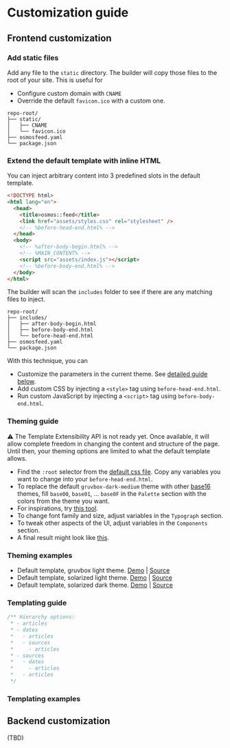 # Customization guide

## Frontend customization

### Add static files

Add any file to the `static` directory. The builder will copy those files to the root of your site. This is useful for

- Configure custom domain with `CNAME`
- Override the default `favicon.ico` with a custom one.

```
repo-root/
├── static/
│   ├── CNAME
│   └── favicon.ico
├── osmosfeed.yaml
└── package.json
```

### Extend the default template with inline HTML

You can inject arbitrary content into 3 predefined slots in the default template.

```html
<!DOCTYPE html>
<html lang="en">
  <head>
    <title>osmos::feed</title>
    <link href="assets/styles.css" rel="stylesheet" />
    <!-- %before-head-end.html% -->
  </head>
  <body>
    <!-- %after-body-begin.html% -->
    <!-- %MAIN_CONTENT% -->
    <script src="assets/index.js"></script>
    <!-- %before-body-end.html% -->
  </body>
</html>
```

The builder will scan the `includes` folder to see if there are any matching files to inject.

```
repo-root/
├── includes/
│   ├── after-body-begin.html
│   ├── before-body-end.html
│   └── before-head-end.html
├── osmosfeed.yaml
└── package.json
```

With this technique, you can

- Customize the parameters in the current theme. See [detailed guide below](#theming-guide).
- Add custom CSS by injecting a `<style>` tag using `before-head-end.html`.
- Run custom JavaScript by injecting a `<script>` tag using `before-body-end.html`.

### Theming guide

⚠ The Template Extensibility API is not ready yet. Once available, it will allow complete freedom in changing the content and structure of the page. Until then, your theming options are limited to what the default template allows.

- Find the `:root` selector from the [default css file](https://github.com/osmoscraft/osmosfeed/blob/v1.6.0/src/system-static/styles.css). Copy any variables you want to change into your `before-head-end.html`.
- To replace the default `gruvbox-dark-medium` theme with other [base16](https://github.com/chriskempson/base16) themes, fill `base00`, `base01`, ... `base0F` in the `Palette` section with the colors from the theme you want.
- For inspirations, try [this tool](https://terminal.sexy/).
- To change font family and size, adjust variables in the `Typograph` section.
- To tweak other aspects of the UI, adjust variables in the `Components` section.
- A final result might look like [this](https://github.com/osmoscraft/osmosfeed-examples/blob/main/examples/default-solarized-light/includes/before-head-end.html).

### Theming examples

- Default template, gruvbox light theme. [Demo](https://osmoscraft.github.io/osmosfeed-examples/default-gruvbox-light/) | [Source](https://github.com/osmoscraft/osmosfeed-examples/tree/main/examples/default-gruvbox-light)
- Default template, solarized light theme. [Demo](https://osmoscraft.github.io/osmosfeed-examples/default-solarized-light/) | [Source](https://github.com/osmoscraft/osmosfeed-examples/tree/main/examples/default-solarized-light)
- Default template, solarized dark theme. [Demo](https://osmoscraft.github.io/osmosfeed-examples/default-solarized-dark/) | [Source](https://github.com/osmoscraft/osmosfeed-examples/tree/main/examples/default-solarized-dark)

### Templating guide

```js
/** Hierarchy options:
 * - articles
 * - dates
 *   - articles
 *   - sources
 *     - articles
 * - sources
 *   - dates
 *     - articles
 *   - articles
 */
```

### Templating examples

## Backend customization

(TBD)
